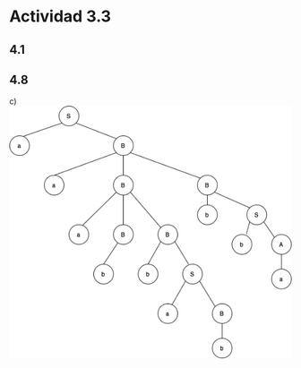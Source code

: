 # Actividad 3.3

## 4.1

## 4.8

c) ![diagram](https://raw.githubusercontent.com/oscarmires/compu-methods/main/actividad_3_3/4.8c_parse_tree.png)
